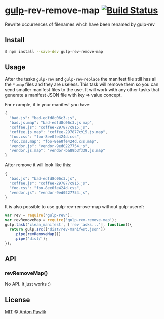 [gulp](https://github.com/wearefractal/gulp)-rev-remove-map [![Build Status](https://travis-ci.org/antpaw/gulp-rev-remove-map.svg?branch=master)](https://travis-ci.org/antpaw/gulp-rev-remove-map)
================

Rewrite occurrences of filenames which have been renamed by gulp-rev

## Install

```bash
$ npm install --save-dev gulp-rev-remove-map
```


## Usage

After the tasks `gulp-rev` and `gulp-rev-replace` the manifest file still has all the `*.map` files and they are useless.
This task will remove them so you can send smaller manifest files to the user.
It will work with any other tasks that generate a manifest JSON file with key => value concept.


For example, if in your manifest you have:

```js
{
  "bad.js": "bad-edfd8c06c3.js",
  "bad.js.map": "bad-edfd8c06c3.js.map",
  "coffee.js": "coffee-297877c915.js",
  "coffee.js.map": "coffee-297877c915.js.map",
  "foo.css": "foo-8ee0fe424d.css",
  "foo.css.map": "foo-8ee0fe424d.css.map",
  "vendor.js": "vendor-9ed0227754.js",
  "vendor.js.map": "vendor-ba89b3f339.js.map"
}
```

After remove it will look like this:

```js
{
  "bad.js": "bad-edfd8c06c3.js",
  "coffee.js": "coffee-297877c915.js",
  "foo.css": "foo-8ee0fe424d.css",
  "vendor.js": "vendor-9ed0227754.js",
}
```

It is also possible to use gulp-rev-remove-map without gulp-useref:

```js
var rev = require('gulp-rev');
var revRemoveMap = require('gulp-rev-remove-map');
gulp.task('clean_manifest', ['rev tasks...'], function(){
  return gulp.src(['dist/rev-manifest.json'])
    .pipe(revRemoveMap())
    .pipe('dist/');
});
```


## API

### revRemoveMap()

No API. It just works :)

## License

[MIT](http://opensource.org/licenses/MIT) © [Anton Pawlik](http://antpaw.org)
